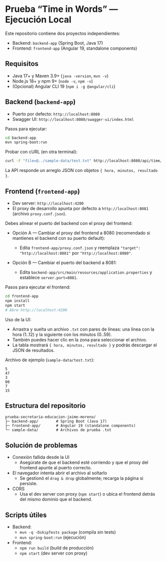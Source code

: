 # Prueba “Time in Words” — Ejecución Local

Este repositorio contiene dos proyectos independientes:

- Backend: `backend-app` (Spring Boot, Java 17)
- Frontend: `frontend-app` (Angular 19, standalone components)

## Requisitos
- Java 17+ y Maven 3.9+ (`java -version`, `mvn -v`)
- Node.js 18+ y npm 9+ (`node -v`, `npm -v`)
- (Opcional) Angular CLI 19 (`npm i -g @angular/cli`)

## Backend (`backend-app`)
- Puerto por defecto: `http://localhost:8080`
- Swagger UI: `http://localhost:8080/swagger-ui/index.html`

Pasos para ejecutar:
```bash
cd backend-app
mvn spring-boot:run
```

Probar con cURL (en otra terminal):
```bash
curl -F "file=@../sample-data/test.txt" http://localhost:8080/api/time/upload
```

La API responde un arreglo JSON con objetos `{ hora, minutos, resultado }`.

## Frontend (`frontend-app`)
- Dev server: `http://localhost:4200`
- El proxy de desarrollo apunta por defecto a `http://localhost:8081` (archivo `proxy.conf.json`).

Debes alinear el puerto del backend con el proxy del frontend:

- Opción A — Cambiar el proxy del frontend a 8080 (recomendado si mantienes el backend con su puerto default):
  - Edita `frontend-app/proxy.conf.json` y reemplaza `"target": "http://localhost:8081"` por `"http://localhost:8080"`.

- Opción B — Cambiar el puerto del backend a 8081:
  - Edita `backend-app/src/main/resources/application.properties` y establece `server.port=8081`.

Pasos para ejecutar el frontend:
```bash
cd frontend-app
npm install
npm start
# Abre http://localhost:4200
```

Uso de la UI:
- Arrastra y suelta un archivo `.txt` con pares de líneas: una línea con la hora (1..12) y la siguiente con los minutos (0..59).
- También puedes hacer clic en la zona para seleccionar el archivo.
- La tabla mostrará `{ hora, minutos, resultado }` y podrás descargar el JSON de resultados.

Archivo de ejemplo (`sample-data/test.txt`):
```
5
47
3
00
7
15
```

## Estructura del repositorio
```
prueba-secretaria-educacion-jaime-moreno/
├─ backend-app/        # Spring Boot (Java 17)
├─ frontend-app/       # Angular 19 (standalone components)
└─ sample-data/        # Archivos de prueba .txt
```

## Solución de problemas
- Conexión fallida desde la UI
  - Asegúrate de que el backend esté corriendo y que el proxy del frontend apunte al puerto correcto.
- El navegador intenta abrir el archivo al soltarlo
  - Se gestionó el `drag & drop` globalmente; recarga la página si persiste.
- CORS
  - Usa el dev server con proxy (`npm start`) o ubica el frontend detrás del mismo dominio que el backend.

## Scripts útiles
- Backend:
  - `mvn -q -DskipTests package` (compila sin tests)
  - `mvn spring-boot:run` (ejecución)
- Frontend:
  - `npm run build` (build de producción)
  - `npm start` (dev server con proxy)

